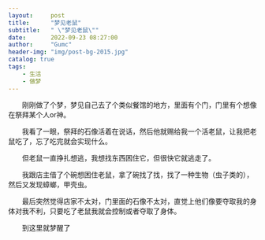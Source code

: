 ```yaml
---
layout:     post
title:      "梦见老鼠"
subtitle:   " \"梦见老鼠\""
date:       2022-09-23 08:27:00
author:     "Gumc"
header-img: "img/post-bg-2015.jpg"
catalog: true
tags:
    - 生活
    - 做梦
---
```


&emsp;&emsp;刚刚做了个梦，梦见自己去了个类似餐馆的地方，里面有个门，门里有个想像在祭拜某个人or神。

&emsp;&emsp;我看了一眼，祭拜的石像活着在说话，然后他就赐给我一个活老鼠，让我把老鼠吃了，忘了吃完就会实现什么。

&emsp;&emsp;但老鼠一直挣扎想逃，我想找东西困住它，但很快它就逃走了。

&emsp;&emsp;我跟店主借了个碗想困住老鼠，拿了碗找了找，找了一种生物（虫子类的），然后又发现蟑螂，甲壳虫。

&emsp;&emsp;最后突然觉得店家不太对，门里面的石像不太对，直觉上他们像要夺取我的身体对我不利，只要吃了老鼠我就会控制或者夺取了身体。

&emsp;&emsp;到这里就梦醒了